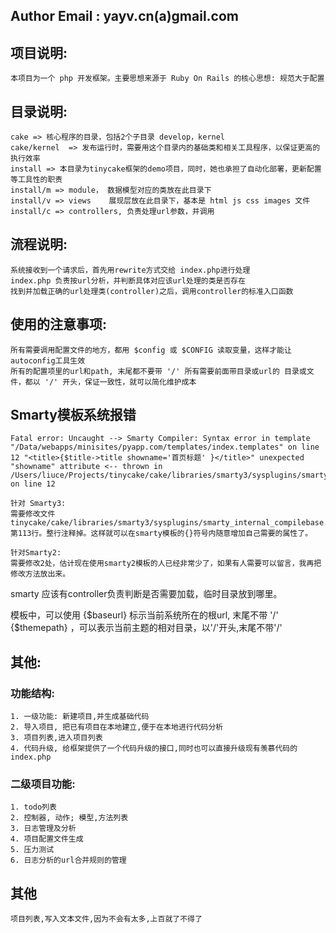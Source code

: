 


## Author Email : yayv.cn(a)gmail.com

## 项目说明:
	本项目为一个 php 开发框架。主要思想来源于 Ruby On Rails 的核心思想: 规范大于配置

## 目录说明:
    cake => 核心程序的目录，包括2个子目录 develop，kernel
    cake/kernel  => 发布运行时，需要用这个目录内的基础类和相关工具程序，以保证更高的执行效率
    install => 本目录为tinycake框架的demo项目，同时，她也承担了自动化部署，更新配置等工具性的职责
	install/m => module， 数据模型对应的类放在此目录下
	install/v => views    展现层放在此目录下，基本是 html js css images 文件
	install/c => controllers, 负责处理url参数，并调用

## 流程说明:
	系统接收到一个请求后，首先用rewrite方式交给 index.php进行处理
	index.php 负责按url分析，并判断具体对应该url处理的类是否存在
	找到并加载正确的url处理类(controller)之后，调用controller的标准入口函数

## 使用的注意事项:
    所有需要调用配置文件的地方，都用 $config 或 $CONFIG 读取变量，这样才能让autoconfig工具生效
    所有的配置项里的url和path, 末尾都不要带 '/' 所有需要前面带目录或url的 目录或文件，都以 '/' 开头，保证一致性，就可以简化维护成本

## Smarty模板系统报错
    Fatal error: Uncaught --> Smarty Compiler: Syntax error in template "/Data/webapps/minisites/pyapp.com/templates/index.templates" on line 12 "<title>{$title->title showname='首页标题' }</title>" unexpected "showname" attribute <-- thrown in /Users/liuce/Projects/tinycake/cake/libraries/smarty3/sysplugins/smarty_internal_templatecompilerbase.php on line 12

    针对 Smarty3:
    需要修改文件 tinycake/cake/libraries/smarty3/sysplugins/smarty_internal_compilebase.php 第113行。整行注释掉。这样就可以在smarty模板的{}符号内随意增加自己需要的属性了。
	
    针对Smarty2:
    需要修改2处，估计现在使用smarty2模板的人已经非常少了，如果有人需要可以留言，我再把修改方法放出来。
    
smarty 应该有controller负责判断是否需要加载，临时目录放到哪里。

模板中，可以使用 {$baseurl} 标示当前系统所在的根url, 末尾不带 '/'
{$themepath} ，可以表示当前主题的相对目录，以'/'开头,末尾不带'/'


## 其他:
###    功能结构:
	1. 一级功能: 新建项目,并生成基础代码
	2. 导入项目, 把已有项目在本地建立,便于在本地进行代码分析
	3. 项目列表,进入项目列表
	4. 代码升级, 给框架提供了一个代码升级的接口,同时也可以直接升级现有羡慕代码的index.php

###    二级项目功能:
	1. todo列表
	2. 控制器, 动作; 模型,方法列表
	3. 日志管理及分析
	4. 项目配置文件生成
	5. 压力测试
	6. 日志分析的url合并规则的管理

## 其他
    项目列表,写入文本文件,因为不会有太多,上百就了不得了

